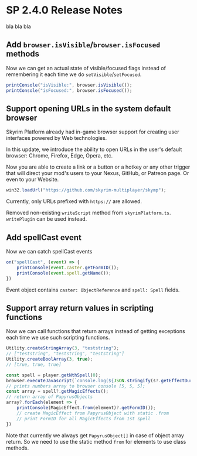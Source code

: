 # SP 2.4.0 Release Notes
bla bla bla

## Add `browser.isVisible`/`browser.isFocused` methods

Now we can get an actual state of visible/focused flags instead of remembering it each time we do `setVisible`/`setFocused`.

```typescript
printConsole("isVisible:", browser.isVisible());
printConsole("isFocused:", browser.isFocused());
```


## Support opening URLs in the system default browser

Skyrim Platform already had in-game browser support for creating user interfaces powered by Web technologies.

In this update, we introduce the ability to open URLs in the user's default browser: Chrome, Firefox, Edge, Opera, etc.

Now you are able to create a link or a button or a hotkey or any other trigger that will direct your mod's users to your Nexus, GitHub, or Patreon page. Or even to your Website.

```typescript
win32.loadUrl("https://github.com/skyrim-multiplayer/skymp");
```

Currently, only URLs prefixed with `https://` are allowed.


Removed non-existing `writeScript` method from `skyrimPlatform.ts`. `writePlugin` can be used instead.


## Add spellCast event

Now we can catch spellCast events

```typescript
on("spellCast", (event) => {
    printConsole(event.caster.getFormID());
    printConsole(event.spell.getName());
})
```

Event object contains `caster: ObjectReference` and `spell: Spell` fields.


## Support array return values in scripting functions

Now we can call functions that return arrays instead of getting exceptions each time we use such scripting functions.

```typescript
Utility.createStringArray(3, "teststring");
// ["teststring", "teststring", "teststring"]
Utility.createBoolArray(3, true);
// [true, true, true]

const spell = player.getNthSpell(0);
browser.executeJavascript(`console.log(${JSON.stringify(s?.getEffectDurations())})`);
// prints numbers array to browser console [5, 5, 5];
const array = spell?.getMagicEffects();
// return array of PapyrusObjects
array?.forEach(element => {
    printConsole(MagicEffect.from(element)?.getFormID());
    // create MagicEffect from PapyrusObject with static .from
    // print FormID for all MagicEffects from 1st spell
})
```

Note that currently we always get `PapyrusObject[]` in case of object array return.
So we need to use the static method `from` for elements to use class methods.


